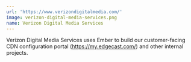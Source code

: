 ```yaml
---
url: 'https://www.verizondigitalmedia.com/'
image: verizon-digital-media-services.png
name: Verizon Digital Media Services
---
```

Verizon Digital Media Services uses Ember to build our customer-facing CDN configuration portal (https://my.edgecast.com/) and other internal projects.